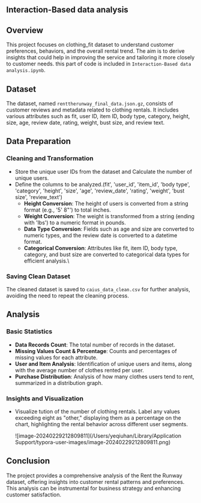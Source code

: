 ## Interaction-Based data analysis

## Overview

This project focuses on clothing_fit dataset to understand customer preferences, behaviors, and the overall rental trend. The aim is to derive insights that could help in improving the service and tailoring it more closely to customer needs. this part of code is included in `Interaction-Based data analysis.ipynb`.

## Dataset

The dataset, named `renttherunway_final_data.json.gz`, consists of customer reviews and metadata related to clothing rentals. It includes various attributes such as fit, user ID, item ID, body type, category, height, size, age, review date, rating, weight, bust size, and review text.

## Data Preparation

### Cleaning and Transformation

- Store the unique user IDs from the dataset and Calculate the number of unique users.
- Define the columns to be analyzed.(fit', 'user_id', 'item_id', 'body type', 'category', 'height', 'size', 'age', 'review_date', 'rating', 'weight', 'bust size', 'review_text') 
  - **Height Conversion**: The height of users is converted from a string format (e.g., '5' 8"') to total inches.
  - **Weight Conversion**: The weight is transformed from a string (ending with 'lbs') to a numeric format in pounds.
  - **Data Type Conversion**: Fields such as age and size are converted to numeric types, and the review date is converted to a datetime format.
  - **Categorical Conversion**: Attributes like fit, item ID, body type, category, and bust size are converted to categorical data types for efficient analysis.\

### Saving Clean Dataset

The cleaned dataset is saved to `caius_data_clean.csv` for further analysis, avoiding the need to repeat the cleaning process.

## Analysis

### Basic Statistics

- **Data Records Count**: The total number of records in the dataset.
- **Missing Values Count & Percentage**: Counts and percentages of missing values for each attribute.
- **User and Item Analysis**: Identification of unique users and items, along with the average number of clothes rented per user.
- **Purchase Distribution**: Analysis of how many clothes users tend to rent, summarized in a distribution graph.

### Insights and Visualization

- Visualize tution of the number of clothing rentals. Label any values exceeding eight as "other," displaying them as a percentage on the chart, highlighting the rental behavior across different user segments.

  ![image-20240229212809811](/Users/yeqiuhan/Library/Application Support/typora-user-images/image-20240229212809811.png)

## Conclusion

The project provides a comprehensive analysis of the Rent the Runway dataset, offering insights into customer rental patterns and preferences. This analysis can be instrumental for business strategy and enhancing customer satisfaction.